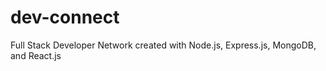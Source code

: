 # dev-connect

Full Stack Developer Network created with Node.js, Express.js, MongoDB, and React.js
